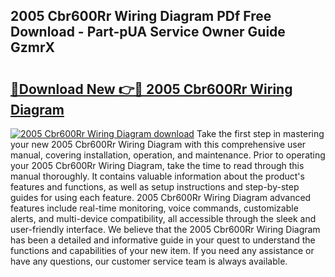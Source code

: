 ## 2005 Cbr600Rr Wiring Diagram PDf Free Download - Part-pUA Service Owner Guide GzmrX

# <h2><a href="http://dfqacuu.blite.top/?on=2005+Cbr600Rr+Wiring+Diagram">🔗Download New 👉🔴 2005 Cbr600Rr Wiring Diagram</a></h2>

[![2005 Cbr600Rr Wiring Diagram download](https://i.imgur.com/lujVjoI.png)](http://dfqacuu.blite.top/?on=2005+Cbr600Rr+Wiring+Diagram)
Take the first step in mastering your new 2005 Cbr600Rr Wiring Diagram with this comprehensive user manual, covering installation, operation, and maintenance. Prior to operating your 2005 Cbr600Rr Wiring Diagram, take the time to read through this manual thoroughly. It contains valuable information about the product's features and functions, as well as setup instructions and step-by-step guides for using each feature. 2005 Cbr600Rr Wiring Diagram advanced features include real-time monitoring, voice commands, customizable alerts, and multi-device compatibility, all accessible through the sleek and user-friendly interface. We believe that the 2005 Cbr600Rr Wiring Diagram has been a detailed and informative guide in your quest to understand the functions and capabilities of your new item. If you need any assistance or have any questions, our customer service team is always available.
